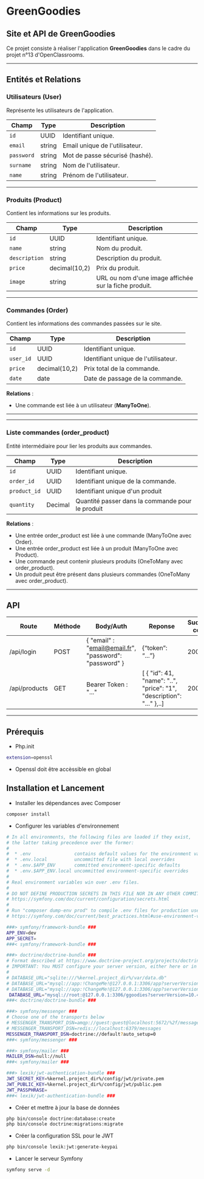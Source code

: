 # GreenGoodies
## Site et API de GreenGoodies

Ce projet consiste à réaliser l'application **GreenGoodies** dans le cadre du projet n°13 d'OpenClassrooms.

---

## Entités et Relations

### **Utilisateurs (User)**

Représente les utilisateurs de l'application.

| Champ      | Type       | Description                                            |
|------------|------------|--------------------------------------------------------|
| `id`       | UUID       | Identifiant unique.                                    |
| `email`    | string     | Email unique de l'utilisateur.                        |
| `password` | string     | Mot de passe sécurisé (hashé).                      |
| `surname`  | string     | Nom de l'utilisateur.                                 |
| `name`     | string     | Prénom de l'utilisateur.                              |

---

### **Produits (Product)**

Contient les informations sur les produits.

| Champ         | Type               | Description                                           |
|--------------|--------------------|------------------------------------------------------|
| `id`        | UUID               | Identifiant unique.                                 |
| `name`      | string             | Nom du produit.                                     |
| `description` | string           | Description du produit.                            |
| `price`     | decimal(10,2)      | Prix du produit.                                   |
| `image`     | string             | URL ou nom d'une image affichée sur la fiche produit. |

---

### **Commandes (Order)**

Contient les informations des commandes passées sur le site.

| Champ      | Type           | Description                                    |
|------------|---------------|------------------------------------------------|
| `id`       | UUID          | Identifiant unique.                           |
| `user_id`  | UUID          | Identifiant unique de l'utilisateur.          |
| `price`    | decimal(10,2) | Prix total de la commande.                    |
| `date`     | date          | Date de passage de la commande.               |

**Relations** :
- Une commande est liée à un utilisateur (**ManyToOne**).

---
---

### **Liste commandes (order_product)**

Entité intermédiaire pour lier les produits aux commandes.

| Champ      | Type           | Description                                    |
|------------|---------------|------------------------------------------------|
| `id`       | UUID          | Identifiant unique.                           |
| `order_id`  | UUID          | Identifiant unique de la commande.          |
| `product_id`    | UUID | Identifiant unique d'un produit                  |
| `quantity`     | Decimal          | Quantité passer dans la commande pour le produit              |

**Relations** :
- Une entrée order_product est liée à une commande (ManyToOne avec Order).
- Une entrée order_product est liée à un produit (ManyToOne avec Product).
- Une commande peut contenir plusieurs produits (OneToMany avec order_product).
- Un produit peut être présent dans plusieurs commandes (OneToMany avec order_product).



---

## API

| **Route**  | **Méthode** | **Body/Auth** | **Reponse** | **Success code** | **Error code**
|------------|-------------|-----------|------------|------|------|
| /api/login      | POST          |  { "email" : "email@email.fr", "password": "password" }|{“token”: “...”}   | 200 | 401,403
| /api/products  | GET | Bearer Token : "..." | [ { "id": 41, "name": "..", "price": "1", "description": "..." },..]     | 200 | 401

---


## Prérequis

- Php.init
```bash
extension=openssl
```
- Openssl doit être accèssible en global


## Installation et Lancement

- Installer les dépendances avec Composer
```bash
composer install

```
- Configurer les variables d'environnement
```bash
# In all environments, the following files are loaded if they exist,
# the latter taking precedence over the former:
#
#  * .env                contains default values for the environment variables needed by the app
#  * .env.local          uncommitted file with local overrides
#  * .env.$APP_ENV       committed environment-specific defaults
#  * .env.$APP_ENV.local uncommitted environment-specific overrides
#
# Real environment variables win over .env files.
#
# DO NOT DEFINE PRODUCTION SECRETS IN THIS FILE NOR IN ANY OTHER COMMITTED FILES.
# https://symfony.com/doc/current/configuration/secrets.html
#
# Run "composer dump-env prod" to compile .env files for production use (requires symfony/flex >=1.2).
# https://symfony.com/doc/current/best_practices.html#use-environment-variables-for-infrastructure-configuration

###> symfony/framework-bundle ###
APP_ENV=dev
APP_SECRET=
###< symfony/framework-bundle ###

###> doctrine/doctrine-bundle ###
# Format described at https://www.doctrine-project.org/projects/doctrine-dbal/en/latest/reference/configuration.html#connecting-using-a-url
# IMPORTANT: You MUST configure your server version, either here or in config/packages/doctrine.yaml
#
# DATABASE_URL="sqlite:///%kernel.project_dir%/var/data.db"
# DATABASE_URL="mysql://app:!ChangeMe!@127.0.0.1:3306/app?serverVersion=8.0.32&charset=utf8mb4"
# DATABASE_URL="mysql://app:!ChangeMe!@127.0.0.1:3306/app?serverVersion=10.11.2-MariaDB&charset=utf8mb4"
 DATABASE_URL="mysql://root:@127.0.0.1:3306/ggoodies?serverVersion=10.4.32-MariaDB&charset=utf8mb4"
###< doctrine/doctrine-bundle ###

###> symfony/messenger ###
# Choose one of the transports below
# MESSENGER_TRANSPORT_DSN=amqp://guest:guest@localhost:5672/%2f/messages
# MESSENGER_TRANSPORT_DSN=redis://localhost:6379/messages
MESSENGER_TRANSPORT_DSN=doctrine://default?auto_setup=0
###< symfony/messenger ###

###> symfony/mailer ###
MAILER_DSN=null://null
###< symfony/mailer ###

###> lexik/jwt-authentication-bundle ###
JWT_SECRET_KEY=%kernel.project_dir%/config/jwt/private.pem
JWT_PUBLIC_KEY=%kernel.project_dir%/config/jwt/public.pem
JWT_PASSPHRASE=
###< lexik/jwt-authentication-bundle ###


```

-  Créer et mettre à jour la base de données
```bash
php bin/console doctrine:database:create
php bin/console doctrine:migrations:migrate

```

-  Créer la configuration SSL pour le JWT
```bash
php bin/console lexik:jwt:generate-keypai
```

-  Lancer le serveur Symfony
```bash
symfony serve -d

```


